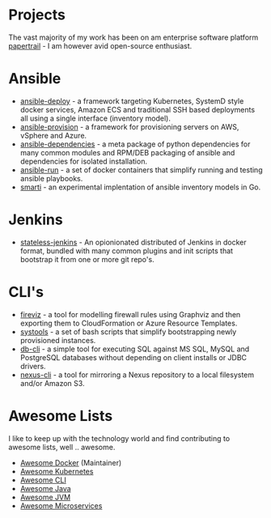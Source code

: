 # Projects

The vast majority of my work has been on am enterprise software platform [papertrail](www.papertrail.co.za) - I am however avid open-source enthusiast.

# Ansible

- [ansible-deploy](https://www.moshloop.com/ansible-deploy) - a framework targeting Kubernetes, SystemD style docker services, Amazon ECS and traditional SSH based deployments all using a single interface (inventory model).
- [ansible-provision](https://www.moshloop.com/ansible-provision) - a framework for provisioning servers on AWS, vSphere and Azure.
- [ansible-dependencies](https://github.com/moshloop/ansible-dependencies) - a meta package of python dependencies for many common modules and RPM/DEB packaging of ansible and dependencies for isolated installation.
- [ansible-run](https://github.com/moshloop/ansible-run) - a set of docker containers that simplify running and testing ansible playbooks.
- [smarti](https://github.com/moshloop/smarti) - an experimental implentation of ansible inventory models in Go.

# Jenkins

- [stateless-jenkins](https://github.com/moshloop/stateless-jenkins) - An opionionated distributed of Jenkins in docker format, bundled with many common plugins and init scripts that bootstrap it from one or more git repo's.

# CLI's

- [fireviz](https://github.com/moshloop/fireviz) - a tool for modelling firewall rules using Graphviz and then exporting them to CloudFormation or Azure Resource Templates.
- [systools](https://github.com/moshloop/systools) - a set of bash scripts that simplify bootstrapping newly provisioned instances.
- [db-cli](https://github.com/moshloop/db-cli) - a simple tool for executing SQL against MS SQL, MySQL and PostgreSQL databases without depending on client installs or JDBC drivers.
- [nexus-cli](https://github.com/moshloop/nexus-cli) - a tool for mirroring a Nexus repository to a local filesystem and/or Amazon S3.

# Awesome Lists

I like to keep up with the technology world and find contributing to awesome lists, well .. awesome.

* [Awesome Docker](https://github.com/veggiemonk/awesome-docker) (Maintainer)
* [Awesome Kubernetes](https://github.com/ramitsurana/awesome-kubernetes)
* [Awesome CLI](https://github.com/aharris88/awesome-cli-apps)
* [Awesome Java](https://github.com/akullpp/awesome-java)
* [Awesome JVM](https://github.com/deephacks/awesome-jvm)
* [Awesome Microservices](https://github.com/mfornos/awesome-microservices)
